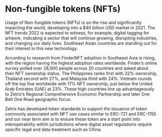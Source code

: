 # Non-fungible tokens (NFTs)

Usage of Non-fungible tokens (NFTs) is on the rise and significantly impacting the world, developing into a $40 billion USD market in 2021. The NFT trends 2022 is expected to witness, for example, digital tagging for artwork, indicating a sector that will continue growing, disrupting industries, and changing our daily lives. Southeast Asian countries are standing out for their interest in this new technology.

According to research from FinderNFT adoption in Southeast Asia is rising, with the region having the highest adoption rates worldwide. Finder’s online survey polled over 28,000 people across 20 countries and asked about their NFT ownership status. The Philippines ranks first with 32% ownership, Thailand second with 27%, and Malaysia third with 24%. Vietnam rounds off the top five worldwide with 17% NFT ownership, just below the United Arab Emirates (UAE) at 23%. These high countries line up advantageously to Zetrix’s Regional Comprehensive Economic Partnership and later One Belt One Road geographic focus.

Zetrix has developed token standards to support the issuance of token commonly associated with NFT use cases similar to ERC-721 and ERC-1155 and our near term aim is to ensure these token are a start point into interoperability within jurisdictions where digital asset regulations require specific legal and data treatment such as China.
